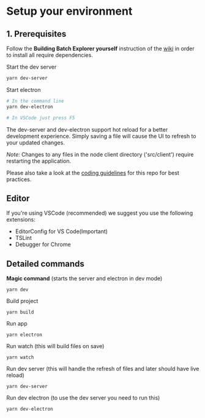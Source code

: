 # Setup your environment

## 1. Prerequisites

Follow the **Building Batch Explorer yourself** instruction of the [wiki](https://github.com/Azure/BatchExplorer/wiki/Build-batch-explorer-yourself) in order to install all require dependencies.

Start the dev server

```bash
yarn dev-server
```

Start electron

```bash
# In the command line
yarn dev-electron

# In VSCode just press F5
```

The dev-server and dev-electron support hot reload for a better development experience. Simply saving a file will cause the UI to refresh to your updated changes.

*Note:* Changes to any files in the node client directory ('src/client') require restarting the application.

Please also take a look at the [coding guidelines](coding-guidelines.md) for this repo for best practices.

## Editor

If you're using VSCode (recommended) we suggest you use the following extensions:

* EditorConfig for VS Code(Important)
* TSLint
* Debugger for Chrome

## Detailed commands

**Magic command** (starts the server and electron in dev mode)

```shell
yarn dev
```

Build project

```shell
yarn build
```

Run app

```shell
yarn electron
```

Run watch (this will build files on save)

```shell
yarn watch
```

Run dev server (this will handle the refresh of files and later should have live reload)

```shell
yarn dev-server
```

Run dev electron (to use the dev server you need to run this)

```shell
yarn dev-electron
```
